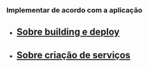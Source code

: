 ### Implementar de acordo com a aplicação

- ## [Sobre building e deploy](./BUILDING.md)
- ## [Sobre criação de serviços](./SERVICES.md)
